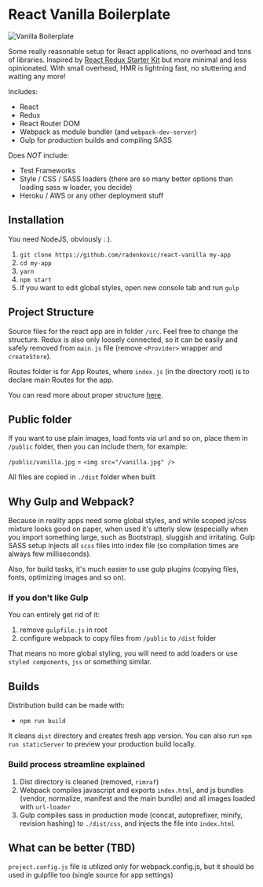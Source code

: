 # React Vanilla Boilerplate

![Vanilla Boilerplate](http://i.imgur.com/1gzCT3O.jpg)


Some really reasonable setup for React applications, no overhead and tons of libraries. 
Inspired by [React Redux Starter Kit](https://github.com/davezuko/react-redux-starter-kit) but more minimal and less opinionated.
With small overhead, HMR is lightning fast, no stuttering and waiting any more!

Includes:

- React
- Redux
- React Router DOM
- Webpack as module bundler (and `webpack-dev-server`)
- Gulp for production builds and compiling SASS

Does *NOT* include:

- Test Frameworks
- Style / CSS / SASS loaders (there are so many better options than loading sass w loader, you decide)
- Heroku / AWS or any other deployment stuff


## Installation

You need NodeJS, obviously : ).

1. `git clone https://github.com/radenkovic/react-vanilla my-app`
2. `cd my-app`
3. `yarn`
4. `npm start`
5. if you want to edit global styles, open new console tab and run `gulp`


## Project Structure

Source files for the react app are in folder `/src`. Feel free to change the structure. 
Redux is also only loosely connected, so it can be easily and safely removed from `main.js` file (remove `<Provider>` wrapper and `createStore`).

Routes folder is for App Routes, where `index.js` (in the directory root) is to declare main Routes for the app.

You can read more about proper structure [here](https://github.com/davezuko/react-redux-starter-kit#project-structure).

## Public folder

If you want to use plain images, load fonts via url and so on, place them in `/public` folder, then you can include them, for example:

`/public/vanilla.jpg` = `<img src="/vanilla.jpg" />`

All files are copied in `./dist` folder when built


## Why Gulp and Webpack?

Because in reality apps need some global styles, and while scoped js/css mixture
looks good on paper, when used it's utterly slow (especially when you import something large, such as Bootstrap), sluggish and irritating.
Gulp SASS setup injects all `scss` files into index file (so compilation times are always few milliseconds).

Also, for build tasks, it's much easier to use gulp plugins (copying files, fonts, optimizing images and so on).

### If you don't like Gulp

You can entirely get rid of it:

1. remove `gulpfile.js` in root
2. configure webpack to copy files from `/public` to `/dist` folder 

That means no more global styling, you will need to add loaders or use `styled components`, `jss` or something similar.


## Builds

Distribution build can be made with:

- `npm run build`

It cleans `dist` directory and creates fresh app version. You can also run `npm run staticServer` to preview your production build locally.

### Build process streamline explained

1. Dist directory is cleaned (removed, `rimraf`)
2. Webpack compiles javascript and exports `index.html`, and js bundles (vendor, normalize, manifest and the main bundle) and all images loaded with `url-loader`
3. Gulp compiles sass in production mode (concat, autoprefixer, minify, revision hashing) to `./dist/css`, and injects the file into `index.html`

## What can be better (TBD)

`project.config.js` file is utilized only for webpack.config.js, but it should be used in gulpfile too (single source for app settings)
